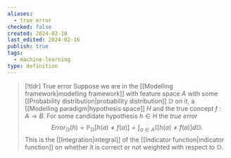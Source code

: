 ```yaml
---
aliases:
  - true error
checked: false
created: 2024-02-16
last_edited: 2024-02-16
publish: true
tags:
  - machine-learning
type: definition
---
```

>[!tldr] True error
>Suppose we are in the [[Modelling framework|modelling framework]] with feature space $A$ with some [[Probability distribution|probability distribution]] $\mathbb{D}$ on it, a [[Modelling paradigm|hypothesis space]] $H$ and the true concept $f: A \rightarrow B$. For some candidate hypothesis $h \in H$ the *true error*
>$$Error_{\mathbb{D}}(h) = \mathbb{P}_{\mathbb{D}}[h(a) \neq f(a)] = \int_{a \in A} \mathbb{I}[h(a) \neq f(a)] d \mathbb{D}.$$
>This is the [[Integration|integral]] of the [[Indicator function|indicator function]] on whether it is correct or not weighted with respect to $\mathbb{D}$.

